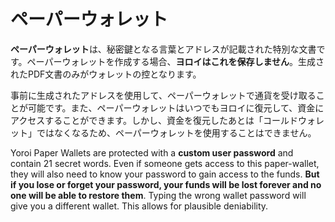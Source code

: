 # ペーパーウォレット

**ペーパーウォレット**は、秘密鍵となる言葉とアドレスが記載された特別な文書です。ペーパーウォレットを作成する場合、**ヨロイはこれを保存しません**。生成されたPDF文書のみがウォレットの控となります。

事前に生成されたアドレスを使用して、ペーパーウォレットで通貨を受け取ることが可能です。また、ペーパーウォレットはいつでもヨロイに復元して、資金にアクセスすることができます。しかし、資金を復元したあとは「コールドウォレット」ではなくなるため、ペーパーウォレットを使用することはできません。

Yoroi Paper Wallets are protected with a **custom user password** and contain 21 secret words. Even if someone gets access to this paper-wallet, they will also need to know your password to gain access to the funds. **But if you lose or forget your password, your funds will be lost forever and no one will be able to restore them**. Typing the wrong wallet password will give you a different wallet. This allows for plausible deniability.